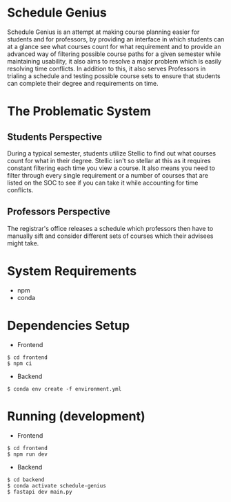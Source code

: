 # Schedule Genius
Schedule Genius is an attempt at making course planning easier for students
and for professors, by providing an interface in which students can at a 
glance see what courses count for what requirement and to provide an advanced
way of filtering possible course paths for a given semester while maintaining
usability, it also aims to resolve a major problem which is easily resolving
time conflicts. In addition to this, it also serves Professors in trialing
a schedule and testing possible course sets to ensure that students can 
complete their degree and requirements on time. 

# The Problematic System
## Students Perspective
During a typical semester, students utilize Stellic to find out what courses
count for what in their degree. Stellic isn't so stellar at this as it requires
constant filtering each time you view a course. It also means you need to filter
through every single requirement or a number of courses that are listed on the SOC
to see if you can take it while accounting for time conflicts. 

## Professors Perspective
The registrar's office releases a schedule which professors then have to manually sift and consider
different sets of courses which their advisees might take.

# System Requirements
- npm 
- conda

# Dependencies Setup
- Frontend
```
$ cd frontend
$ npm ci
```
- Backend
```
$ conda env create -f environment.yml
```

# Running (development)
- Frontend
```
$ cd frontend
$ npm run dev 
```
- Backend 
```
$ cd backend 
$ conda activate schedule-genius
$ fastapi dev main.py
```
